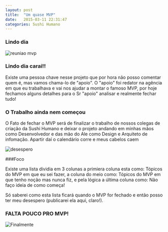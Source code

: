 ```yaml
---
layout: post
title:  "Um quase MVP"
date:   2015-03-11 22:31:47
categories: Sushi Humano
---
```


### Lindo dia	

![reuniao mvp](http://silviozum.github.io/img/reuniao-mvp.jpg)

### Lindo dia carai!!

Existe uma pessoa chave nesse projeto que por hora não posso comentar quem é, mas vamos chama-lo de "apoio". O "apoio" foi redator na agência em que eu trabalhava e vai nos ajudar a montar o famoso MVP, por hoje fechamos alguns detalhes para o Sr "apoio" analisar e realmente fechar tudo!

### O Trabalho ainda nem começou

O Fato de fechar o MVP será de finalizar o trabalho de nossos colegas de criação da Sushi Humano e deixar o projeto andando em minhas mãos como Desenvolvedor e das mão do Ale como Design e Arquiteto de infomação. Apartir daí o calendário corre e meus cabelos caem


![desespero](http://ganhardinheirosempre.net/wp-content/uploads/2013/09/desesperado.jpg)
 
###Foco

Existe uma lista dividia em 3 colunas a primiera coluna esta como: Tópicos do MVP em que eu sei fazer, a coluna do meio como: Tópicos do MVP em que tenho noção mas nunca fiz, e pela lógica a última coluna como: Não faço ideia de como começa!

Só saberei como esta lista ficará quando o MVP for fechado e então posso ter meu desespero (publicarei ela aqui, claro!).

### FALTA POUCO PRO MVP!

![Finalmente](http://hotsites.atribuna.com.br/atribuna/fotos/blogdopalmeiras/18_05_2010/angry-kid.jpg)